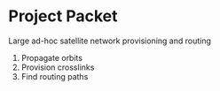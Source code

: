 # Project Packet
Large ad-hoc satellite network provisioning and routing
1. Propagate orbits
2. Provision crosslinks
3. Find routing paths

